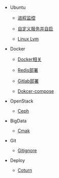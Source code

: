 * Ubuntu

  * [进程监控](ubuntu/process-monitor.md)

  * [自定义服务并自启](ubuntu/autostart-custom-service.md)

  * [Linux Lvm](ubuntu/lvm.md)

* Docker

  * [Docker相关](docker/docker.md)

  * [Redis部署](docker/redis.md)

  * [Gitlab部署](docker/gitlab.md)

  * [Dokcer-compose](docker/docker-compose.md)

* OpenStack

  * [Ceph](openstack/ceph.md)

* BigData

  * [Cmak](bigdata/cmak.md)

* Git

  * [Gitignore](git/gitignore.md)

* Deploy

  * [Coturn](deploy/coturn.md)
